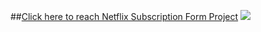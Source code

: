 ##[Click here to reach Netflix Subscription Form Project](https://musatirgithub.github.io/Netflix/)
![](https://musatirgithub.github.io/Netflix/finalProduct.jpg)
